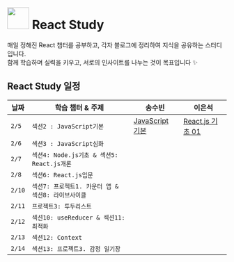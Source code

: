 # <img src="https://noticon-static.tammolo.com/dgggcrkxq/image/upload/v1644161402/noticon/byp14ppjklohyym0dl6z.png" width="50" height="50"> React Study

매일 정해진 React 챕터를 공부하고, 각자 블로그에 정리하여 지식을 공유하는 스터디입니다. <br />
함께 학습하며 실력을 키우고, 서로의 인사이트를 나누는 것이 목표입니다 ✨

##  React Study 일정

| 날짜  | 학습 챕터 & 주제 | 송수빈 | 이은석 |
|-------|----------|-----|----------|
| `2/5`   | `섹션2 : JavaScript기본`     |[JavaScript 기본](https://github.com/subinsong01/Frontend-Study/tree/main/Javascript/BasicLearning)|[ React.js 기초 01 ](https://velog.io/@eunseok222/chapter-01)|
| `2/6`   | `섹션3 : JavaScript심화`        |||
| `2/7`   |  `섹션4: Node.js기초 & 섹션5: React.js개론`      |||
| `2/8`   | `섹션6: React.js입문 `      |||
| `2/10`   | `섹션7: 프로젝트1. 카운터 앱 & 섹션8: 라이브사이클`       |||
| `2/11`  | `프로젝트3: 투두리스트`      |||
| `2/12`  | `섹션10: useReducer & 섹션11: 최적화`     |||
| `2/13`  | `섹션12: Context`     |||
| `2/14`  | `섹션13: 프로젝트3. 감정 일기장`      |||

